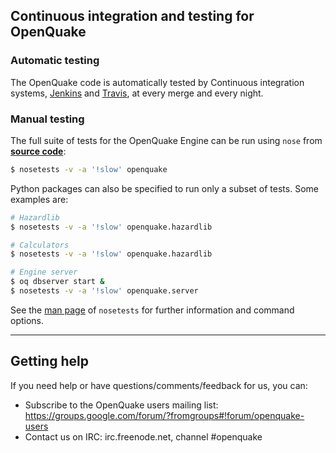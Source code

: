 ## Continuous integration and testing for OpenQuake

### Automatic testing

The OpenQuake code is automatically tested by Continuous integration systems, [Jenkins](https://ci.openquake.org) and [Travis](https://travis-ci.org/gem/oq-engine), at every merge and every night.

### Manual testing

The full suite of tests for the OpenQuake Engine can be run using `nose` from [**source code**](installing/development.md):

```bash
$ nosetests -v -a '!slow' openquake
```

Python packages can also be specified to run only a subset of tests. Some examples are:

```bash
# Hazardlib
$ nosetests -v -a '!slow' openquake.hazardlib

# Calculators
$ nosetests -v -a '!slow' openquake.hazardlib

# Engine server
$ oq dbserver start &
$ nosetests -v -a '!slow' openquake.server
```

See the [man page](http://nose.readthedocs.io/en/latest/man.html) of `nosetests` for further information and command options.

***

## Getting help
If you need help or have questions/comments/feedback for us, you can:
  * Subscribe to the OpenQuake users mailing list: https://groups.google.com/forum/?fromgroups#!forum/openquake-users
  * Contact us on IRC: irc.freenode.net, channel #openquake
